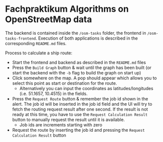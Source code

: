 # Fachpraktikum Algorithms on OpenStreetMap data

The backend is contained inside the  `/osm-tasks` folder, the frontend in `/osm-tasks-frontend`. Execution of both applications is described in the corresponding `README.md` files. 

Process to calculate a ship route:

- Start the frontend and backend as described in the `README.md` files
- Press the `Build Graph` button & wait until the graph has been built (or start the backend with the `-b` flag to build the graph on start up)
- Click somewhere on the map. A pop should appear which allows you to select this point as start or destination for the route. 
  - Alternatively you can input the coordinates as latitudes/longitudes (i.e. 51.1657, 10.4515) in the fields.
- Press the `Request Route` button & remember the job id shown in the alert. The job id will be inserted in the job id field and the UI will try to fetch the routing request result after one second. If the result is not ready at this time, you have to use the `Request Calculation Result` button to manually request the result until it is available. 
  - Job ids are increments starting with zero
- Request the route by inserting the job id and pressing the `Request Calculation Result` button

